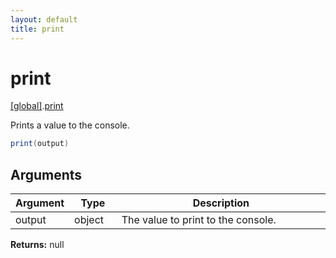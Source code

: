 ```yaml
---
layout: default
title: print
---
```


# print

[\[global\]]({{site.baseurl}}/docs/).[print]({{site.baseurl}}/docs/print/)

Prints a value to the console.

```cs
print(output)
```

## Arguments

<table>
  <col width="15%">
  <col width="15%">
  <thead>
    <tr>
      <th>Argument</th>
      <th>Type</th>
      <th>Description</th>
    </tr>
  </thead>
  <tbody>
    <tr>
      <td>output</td>
      <td>object</td>
      <td>The value to print to the console.</td>
    </tr>
  </tbody>
</table>

**Returns:** null
